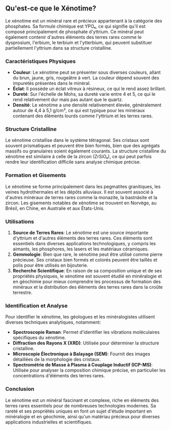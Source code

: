 ## Qu'est-ce que le Xénotime?

Le xénotime est un minéral rare et précieux appartenant à la catégorie des phosphates. Sa formule chimique est YPO₄, ce qui signifie qu'il est composé principalement de phosphate d'yttrium. Ce minéral peut également contenir d'autres éléments des terres rares comme le dysprosium, l'erbium, le terbium et l'ytterbium, qui peuvent substituer partiellement l'yttrium dans sa structure cristalline.

### Caractéristiques Physiques

- **Couleur**: Le xénotime peut se présenter sous diverses couleurs, allant du brun, jaune, gris, rougeâtre à vert. La couleur dépend souvent des impuretés présentes dans le minéral.
- **Éclat**: Il possède un éclat vitreux à résineux, ce qui le rend assez brillant.
- **Dureté**: Sur l'échelle de Mohs, sa dureté varie entre 4 et 5, ce qui le rend relativement dur mais pas autant que le quartz.
- **Densité**: Le xénotime a une densité relativement élevée, généralement autour de 4,4 à 5,1 g/cm³, ce qui est typique pour les minéraux contenant des éléments lourds comme l'yttrium et les terres rares.

### Structure Cristalline

Le xénotime cristallise dans le système tétragonal. Ses cristaux sont souvent prismatiques et peuvent être bien formés, bien que des agrégats massifs ou granulaires soient également courants. La structure cristalline du xénotime est similaire à celle de la zircon (ZrSiO₄), ce qui peut parfois rendre leur identification difficile sans analyse chimique précise.

### Formation et Gisements

Le xénotime se forme principalement dans les pegmatites granitiques, les veines hydrothermales et les dépôts alluviaux. Il est souvent associé à d'autres minéraux de terres rares comme la monazite, la bastnäsite et la zircon. Les gisements notables de xénotime se trouvent en Norvège, au Brésil, en Chine, en Australie et aux États-Unis.

### Utilisations

1. **Source de Terres Rares**: Le xénotime est une source importante d'yttrium et d'autres éléments des terres rares. Ces éléments sont essentiels dans diverses applications technologiques, y compris les aimants, les phosphores, les lasers et les matériaux céramiques.
2. **Gemmologie**: Bien que rare, le xénotime peut être utilisé comme pierre précieuse. Ses cristaux bien formés et colorés peuvent être taillés et polis pour être utilisés en bijouterie.
3. **Recherche Scientifique**: En raison de sa composition unique et de ses propriétés physiques, le xénotime est souvent étudié en minéralogie et en géochimie pour mieux comprendre les processus de formation des minéraux et la distribution des éléments des terres rares dans la croûte terrestre.

### Identification et Analyse

Pour identifier le xénotime, les géologues et les minéralogistes utilisent diverses techniques analytiques, notamment:

- **Spectroscopie Raman**: Permet d'identifier les vibrations moléculaires spécifiques du xénotime.
- **Diffraction des Rayons X (XRD)**: Utilisée pour déterminer la structure cristalline.
- **Microscopie Électronique à Balayage (SEM)**: Fournit des images détaillées de la morphologie des cristaux.
- **Spectrométrie de Masse à Plasma à Couplage Inductif (ICP-MS)**: Utilisée pour analyser la composition chimique précise, en particulier les concentrations d'éléments des terres rares.

### Conclusion

Le xénotime est un minéral fascinant et complexe, riche en éléments des terres rares essentiels pour de nombreuses technologies modernes. Sa rareté et ses propriétés uniques en font un sujet d'étude important en minéralogie et en géochimie, ainsi qu'un matériau précieux pour diverses applications industrielles et scientifiques.